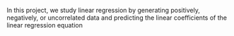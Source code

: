 In this project, we study linear regression by generating positively, negatively, or uncorrelated data and predicting the linear coefficients of the linear regression equation
